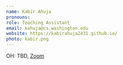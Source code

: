 ```yaml
---
name: Kabir Ahuja
pronouns: 
role: Teaching Assistant
email: kahuja@cs.washington.edu
website: https://kabirahuja2431.github.io/
photo: kabir.png
---
```


OH: TBD, [Zoom](https://washington.zoom.us/j/TBD)
